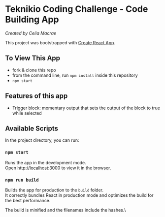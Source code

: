 # Teknikio Coding Challenge - Code Building App

_Created by Celia Macrae_

This project was bootstrapped with [Create React App](https://github.com/facebook/create-react-app).

## To View This App
- fork & clone this repo
- from the command line, run `npm install` inside this repository
- `npm start`

## Features of this app
- Trigger block: momentary output that sets the output of the block to true while selected 

## Available Scripts

In the project directory, you can run:

### `npm start`

Runs the app in the development mode.\
Open [http://localhost:3000](http://localhost:3000) to view it in the browser.

### `npm run build`

Builds the app for production to the `build` folder.\
It correctly bundles React in production mode and optimizes the build for the best performance.

The build is minified and the filenames include the hashes.\
